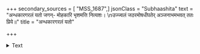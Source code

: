 +++
secondary_sources = [ "MSS_1687",]
jsonClass = "Subhaashita"
text = "अन्धकारगरलं यतो जगन्- मोहकारि भृशमत्ति नित्यशः।  \nउज्ज्वलं जठरमोषधीपतेर् अञ्जनाभमभवत् ततः प्रिये॥"
title = "अन्धकारगरलं यतो"

+++

<details><summary>Text</summary>

अन्धकारगरलं यतो जगन्- मोहकारि भृशमत्ति नित्यशः।  
उज्ज्वलं जठरमोषधीपतेर् अञ्जनाभमभवत् ततः प्रिये॥
</details>
